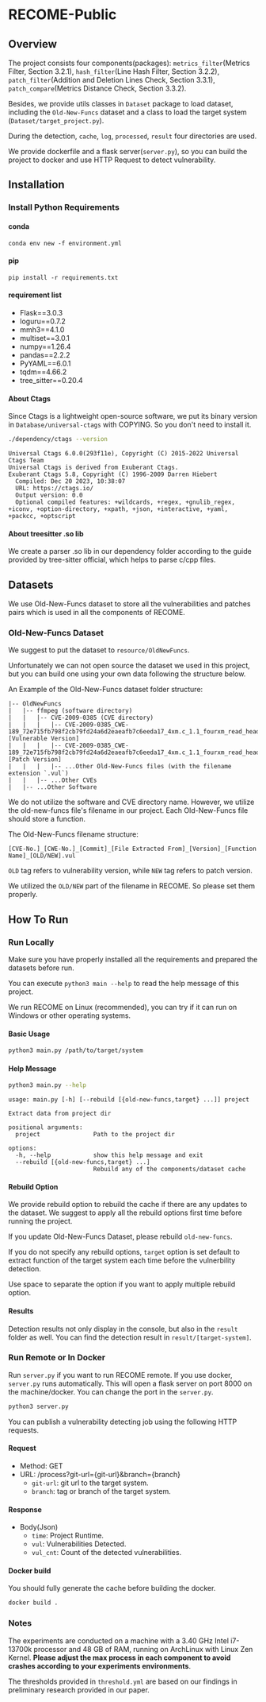 # RECOME-Public

## Overview

The project consists four components(packages): `metrics_filter`(Metrics Filter, Section 3.2.1), `hash_filter`(Line Hash Filter, Section 3.2.2),
`patch_filter`(Addition and Deletion Lines Check, Section 3.3.1), `patch_compare`(Metrics Distance Check, Section 3.3.2).

Besides, we provide utils classes in `Dataset` package to load dataset, including the `Old-New-Funcs` dataset and a class to load the target system (`Dataset/target_project.py`).

During the detection, `cache`, `log`, `processed`, `result` four directories are used.

We provide dockerfile and a flask server(`server.py`), so you can build the project to docker and use HTTP Request to detect vulnerability.

## Installation

### Install Python Requirements

#### conda

```shell
conda env new -f environment.yml
```

#### pip
```shell
pip install -r requirements.txt
```

#### requirement list

- Flask==3.0.3
- loguru==0.7.2
- mmh3==4.1.0
- multiset==3.0.1
- numpy==1.26.4
- pandas==2.2.2
- PyYAML==6.0.1
- tqdm==4.66.2
- tree_sitter==0.20.4

#### About Ctags

Since Ctags is a lightweight open-source software, we put its binary version in `Database/universal-ctags` with COPYING.
So you don't need to install it.  

```bash
./dependency/ctags --version
```
```
Universal Ctags 6.0.0(293f11e), Copyright (C) 2015-2022 Universal Ctags Team
Universal Ctags is derived from Exuberant Ctags.
Exuberant Ctags 5.8, Copyright (C) 1996-2009 Darren Hiebert
  Compiled: Dec 20 2023, 10:38:07
  URL: https://ctags.io/
  Output version: 0.0
  Optional compiled features: +wildcards, +regex, +gnulib_regex, +iconv, +option-directory, +xpath, +json, +interactive, +yaml, +packcc, +optscript
```

#### About treesitter .so lib

We create a parser .so lib in our dependency folder according to the guide provided by tree-sitter official, which helps to parse c/cpp files.


## Datasets

We use Old-New-Funcs dataset to store all the vulnerabilities and patches pairs which is used in all the components of RECOME.

### Old-New-Funcs Dataset

We suggest to put the dataset to `resource/OldNewFuncs`.

Unfortunately we can not open source the dataset we used in this project, but you can build one using your own data following the structure below.

An Example of the Old-New-Funcs dataset folder structure:

```
|-- OldNewFuncs
|   |-- ffmpeg (software directory)
|   |   |-- CVE-2009-0385 (CVE directory)
|   |   |   |-- CVE-2009-0385_CWE-189_72e715fb798f2cb79fd24a6d2eaeafb7c6eeda17_4xm.c_1.1_fourxm_read_header_OLD.vul [Vulnerable Version]
|   |   |   |-- CVE-2009-0385_CWE-189_72e715fb798f2cb79fd24a6d2eaeafb7c6eeda17_4xm.c_1.1_fourxm_read_header_NEW.vul [Patch Version]
|   |   |   |-- ...Other Old-New-Funcs files (with the filename extension `.vul`)
|   |   |-- ...Other CVEs
|   |-- ...Other Software
```

We do not utilize the software and CVE directory name. However, we utilize the old-new-funcs file's filename 
in our project. Each Old-New-Funcs file should store a function.

The Old-New-Funcs filename structure:
```
[CVE-No.]_[CWE-No.]_[Commit]_[File Extracted From]_[Version]_[Function Name]_[OLD/NEW].vul
```
`OLD` tag refers to vulnerability version, while `NEW` tag refers to patch version. 

We utilized the `OLD/NEW` part of the filename in RECOME. So please set them properly.

## How To Run

### Run Locally

Make sure you have properly installed all the requirements and prepared the datasets before run.

You can execute `python3 main --help` to read the help message of this project.

We run RECOME on Linux (recommended), you can try if it can run on Windows or other operating systems.

#### Basic Usage
```bash
python3 main.py /path/to/target/system
```

#### Help Message
```bash
python3 main.py --help
```
```
usage: main.py [-h] [--rebuild [{old-new-funcs,target} ...]] project

Extract data from project dir

positional arguments:
  project               Path to the project dir

options:
  -h, --help            show this help message and exit
  --rebuild [{old-new-funcs,target} ...]
                        Rebuild any of the components/dataset cache
```

#### Rebuild Option

We provide rebuild option to rebuild the cache if there are any updates to the dataset. We suggest to apply all the rebuild options first time before running the project.

If you update Old-New-Funcs Dataset, please rebuild `old-new-funcs`.

If you do not specify any rebuild options, `target` option is set default to extract function of the target system each time before the vulnerbility detection.

Use space to separate the option if you want to apply multiple rebuild option.

#### Results

Detection results not only display in the console, but also in the `result` folder as well. You can find the detection result in `result/[target-system]`.

### Run Remote or In Docker

Run `server.py` if you want to run RECOME remote. If you use docker, `server.py` runs automatically.
This will open a flask server on port 8000 on the machine/docker. You can change the port in the `server.py`.

```bash
python3 server.py
```

You can publish a vulnerability detecting job using the following HTTP requests.

#### Request

- Method: GET
- URL: /process?git-url={git-url}&branch={branch}
  - `git-url`: git url to the target system.
  - `branch`: tag or branch of the target system.

#### Response

- Body(Json)
  - `time`: Project Runtime.
  - `vul`: Vulnerabilities Detected.
  - `vul_cnt`: Count of the detected vulnerabilities.

#### Docker build

You should fully generate the cache before building the docker.

```bash
docker build .
```

### Notes

The experiments are conducted on a machine with a 3.40 GHz Intel i7-13700k processor and 48 GB of RAM, running on ArchLinux with Linux Zen Kernel. **Please adjust the max process in each component to avoid crashes according to your experiments environments**.

The thresholds provided in `threshold.yml` are based on our findings in preliminary research provided in our paper.


<!--
## Supplement to the Paper
For space reasons, some of the content could not be presented in the paper and is written here as an addendum to the paper.

### The detailed description of three importance calculation methods.
Random Forest is a machine learning method that constructs multiple decision trees for classification or regression. 
It excels not only in classification tasks but also in providing interpretability by outputting feature importance. 
This offers a straightforward and intuitive means to interpret the model, making it a common method for importance calculation.
Distance Correlation and Maximal Information Coefficient are common statistical measures used to quantify the relationship between two variables.
They are used to assess the extent to which the occurrence of one random event influences the probability of another random event. 
When one event is the target variable, a stronger correlation between features and the target variable indicates higher feature importance. 
Distance Correlation and Maximal Information Coefficient exhibit a certain level of robustness, being relatively less affected by outliers and noise, thus offering resilience against anomalies in the data to some extent. 
Therefore, we choose these three methods to compute the importance of the 18 metrics.

### The detailed description of three correlation calculation methods.
Distance Correlation is a common non-parametric method for measuring the correlation between two variables. 
It is defined by projecting the original data into a high-dimensional space and then computing the correlation between the Euclidean distances of data points and distances in the high-dimensional space.
It utilizes the distance matrix between samples to calculate the distance correlation coefficient, regardless of the distribution form of the original data.
Spearman-Rank Correlation and Kendall-tau Correlation are also non-parametric methods used to measure the correlation between two variables. 
They are calculated based on the ranks of variables rather than the numerical values of the original data, thus requiring no assumptions about the distribution of the data. 
These three methods are robust, meaning they can provide reliable estimates of correlation even when the data does not follow a normal distribution.

### All 20 expression types.

| Expression Type               | Description                                                                                                                                                   |
|-------------------------------|---------------------------------------------------------------------------------------------------------------------------------------------------------------|
| binary\_expression            | An expression composed of two operands and an operator\.                                                                                                      |
| call\_expression              | An expression for calling a function or method, including the function name and arguments\.                                                                   |
| parenthesized\_expression     | An expression enclosed in parentheses to control evaluation order or change precedence\.                                                                      |
| cast\_expression              | An expression for converting one data type to another\.                                                                                                       |
| pointer\_expression           | An expression involving pointers, such as address\-of or dereference operations\.                                                                             |
| sizeof\_expression            | An expression that returns the size in bytes of an object or data type\.                                                                                      |
| comma\_expression             | An expression containing multiple expressions separated by commas, evaluated left to right\.                                                                  |
| assignment\_expression        | An expression for assigning a value to a variable or object\.                                                                                                 |
| field\_expression             | An expression for accessing member fields of a struct or class\.                                                                                              |
| new\_expression               | An expression for dynamically allocating memory and creating objects\.                                                                                        |
| unary\_expression             | An expression composed of a single operand and an operator\.                                                                                                  |
| update\_expression            | An expression for incrementing or decrementing variables\.                                                                                                    |
| subscript\_expression         | An expression for accessing elements of arrays, vectors, or other sequence types\.                                                                            |
| delete\_expression            | An expression for releasing dynamically allocated memory\.                                                                                                    |
| conditional\_expression       | An expression that selects between two expressions based on a condition, similar to the ternary operator\.                                                    |
| offsetof\_expression          | An expression that returns the offset of a member within a struct or class\.                                                                                  |
| compound\_literal\_expression | An expression for creating compound literals, commonly used in C\.                                                                                            |
| alignof\_expression           | An expression that returns the alignment requirement of an object or data type\.                                                                              |
| gnu\_asm\_expression          | An expression embedding GNU assembly code, commonly used in C and C\+\+\.                                                                                     |
| lambda\_expression            | An expression for creating anonymous functions, typically used in functional programming languages or languages supporting functional programming paradigms\. |


### Vulnerability Types.
We analyzed 147 vulnerabilities detected by RECOME. We found that the majority of the vulnerabilities fall into the following six categories. 
For instance, there are 35 Buffer Overflow vulnerabilities (CWE-119), 26 Improper Input Validation vulnerabilities (CWE-20), 14 Integer Overflow or Wraparound vulnerabilities (CWE-190), 12 Null Pointer Dereference vulnerabilities (CWE-476), 11 Out-of-bounds Read vulnerabilities (CWE-125), and 10 Out-of-bounds Write vulnerabilities (CWE-787). 
This indicates that RECOME is more proficient at detecting these six types of vulnerabilities, while it pays less attention to other types of vulnerabilities, such as CWE-399, CWE-834, CWE-434, CWE-362, and CWE-754.
There are three possible reasons for this phenomenon.
Firstly, the metrics we selected might lead to a bias towards certain types of vulnerabilities. 
Using LOC for filtering might favor complexly constructed vulnerabilities, potentially missing those that can be triggered with fewer lines of code. 
Using NEXP might bias towards vulnerabilities related to expressions, ignoring those unrelated to expressions.
For example, the _"sizeof"_ and _"pointer"_ expressions focus more on buffer size and pointer usage, allowing RECOME to proficiently detect out-of-bounds read and write vulnerabilities.
Conversely, CWE-362 is caused by the shared resource being modified by another code sequence operating concurrently, which is unrelated to a single expression, thus RECOME is not adept at detecting CWE-362 vulnerabilities.
Additionally, since RECOME is a tool for detecting recurring vulnerabilities, the types of vulnerabilities it detects can also be influenced by the dataset. Expanding the dataset could encompass a broader range of vulnerability types.
Lastly, common vulnerabilities like CWE-20 and CWE-787 are prevalent in real-world applications, which may explain RECOME's higher detection count.

### False Positive Analysis for VUDDY and MOVERY.
Most of the false positives generated by VUDDY are caused by abstraction. 
When a vulnerability can be fixed by simply changing the abstracted part, the abstracted repaired security function and the vulnerable function will have identical hash values.
This reason leads to widespread false positives of VUDDY. 
Although our method also utilizes abstraction and may consider repaired security functions as potential vulnerabilities, we prevent such false positives by conducting line deletion checks and metrics distance checks. 
Most of the false positives generated by MOVERY are also due to our second reason for false positives. 
Since MOVERY does not further limit the matching quantity, it produces more false positives than our tool. 
Additionally, MOVERY also generates false positives due to the application of abstraction.

### False Negative Analysis for VUDDY and MOVERY.
The use of precise matching after abstraction may cause VUDDY to miss changes that do not affect vulnerability triggering, resulting in a large number of false negatives. 
The use of deleted and added lines of MOVERY leads to false negatives for the same reason as RECOME. 
Moreover, The lack of counting added lines results in more false negatives in MOVERY compared to our method.

-->
